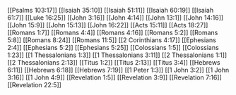 [[Psalms 103:17]]
[[Isaiah 35:10]]
[[Isaiah 51:11]]
[[Isaiah 60:19]]
[[Isaiah 61:7]]
[[Luke 16:25]]
[[John 3:16]]
[[John 4:14]]
[[John 13:1]]
[[John 14:16]]
[[John 15:9]]
[[John 15:13]]
[[John 16:22]]
[[Acts 15:11]]
[[Acts 18:27]]
[[Romans 1:7]]
[[Romans 4:4]]
[[Romans 4:16]]
[[Romans 5:2]]
[[Romans 5:8]]
[[Romans 8:24]]
[[Romans 11:5]]
[[2 Corinthians 4:17]]
[[Ephesians 2:4]]
[[Ephesians 5:2]]
[[Ephesians 5:25]]
[[Colossians 1:5]]
[[Colossians 1:23]]
[[1 Thessalonians 1:3]]
[[1 Thessalonians 3:11]]
[[2 Thessalonians 1:1]]
[[2 Thessalonians 2:13]]
[[Titus 1:2]]
[[Titus 2:13]]
[[Titus 3:4]]
[[Hebrews 6:11]]
[[Hebrews 6:18]]
[[Hebrews 7:19]]
[[1 Peter 1:3]]
[[1 John 3:2]]
[[1 John 3:16]]
[[1 John 4:9]]
[[Revelation 1:5]]
[[Revelation 3:9]]
[[Revelation 7:16]]
[[Revelation 22:5]]
